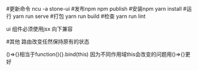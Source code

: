 #更新命令
ncu -a stone-ui
#发布npm
npm publish 
#安装npm
yarn install
#运行
yarn run serve
#打包
yarn run build
#检查
yarn run lint

ui 组件必须使用jsx 向下兼容

#其他 路由改变任然保持原有的状态
<keep-alive>
  <component :is="'Head'"></component>
</keep-alive>

()=>{}相当于function(){}.bind(this) 因为不同作用域this会改变的问题用()=>{}更好